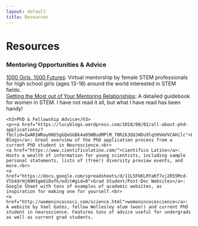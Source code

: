 ```yaml
---
layout: default
title: Resources
---
```

<div class="post">
	<h1 class="pageTitle">Resources</h1>
	<h3>Mentoring Opportunities & Advice</h3>
	<p><a href="https://www.nyas.org/programs/global-stem-alliance/1000-girls-1000-futures/">1000 Girls, 1000 Futures</a>: Virtual mentorship by female STEM professionals for high school girls (ages 13-18) around the world interested in STEM fields.<br>
	<a href="https://books.google.jo/books?id=BMBKb8fOBY4C&lpg=PR7&ots=qPnQEFUYJV&dq=Getting%20the%20Most%20out%20of%20Your%20Mentoring%20Relationships%3A%20A%20Handbook%20for%20Women&pg=PP1#v=onepage&q&f=false">Getting the Most out of Your Mentoring Relationships</a>: A detailed guidebook for women in STEM. I have not read it all, but what I have read has been handy!
</p>

	<h3>PhD & Fellowship Advice</h3>
	<p><a href="https://lucyblogs.wordpress.com/2018/08/02/all-about-phd-applications/?fbclid=IwAR1WRay6NS5gGQeGGBk4a05WBudMPlM_70R2k3QdJHDu9lqtHVmVVCAHilc">Lucy Blogs</a>: Great overview of the PhD application process from a current PhD student in Neuroscience.<br>
	<a href="https://www.cientificolatino.com/">Cientifico Latino</a>: Hosts a wealth of information for young scientists, including sample personal statements, lists of (free!) diversity preview events, and more.<br>
	<a href="https://docs.google.com/spreadsheets/d/11L5FkKLRYaKf7xj2R55Mcd-Vlb4drHjN9H1gmUiDofk/edit#gid=0">Grad Student/Post-Doc Websites</a>: Google Sheet with tons of examples of academic websites, as inspiration for making one for yourself.<br>
	<a href="http://womenincocosci.com/science.html">womenincocoscience</a>: A website by Vael Gates, fellow Wellesley alum (woo!) and current PhD student in neuroscience. Features tons of advice useful for undergrads as well as current grad students.

</p>


</div>